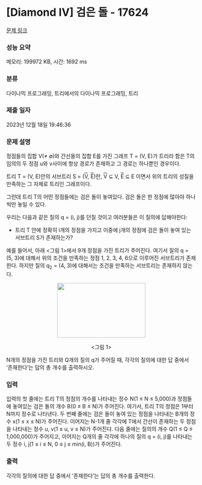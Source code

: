 # [Diamond IV] 검은 돌 - 17624 

[문제 링크](https://www.acmicpc.net/problem/17624) 

### 성능 요약

메모리: 199972 KB, 시간: 1692 ms

### 분류

다이나믹 프로그래밍, 트리에서의 다이나믹 프로그래밍, 트리

### 제출 일자

2023년 12월 18일 19:46:36

### 문제 설명

<p>정점들의 집합 V(≠ ∅)와 간선들의 집합 E를 가진 그래프 T = (V, E)가 트리라 함은 T의 임의의 두 정점 u와 v사이에 항상 경로가 존재하고 그 경로는 하나뿐인 경우이다.</p>

<p>트리 T = (V, E)안의 서브트리 S = (<span style="text-decoration:overline;">V</span>, <span style="text-decoration:overline;">E</span>)란, <span style="text-decoration:overline;">V</span> ⊆ V, <span style="text-decoration:overline;">E</span> ⊆ E 이면서 위의 트리의 성질을 만족하는 그 자체로 트리인 그래프이다.</p>

<p>그런데 트리 T의 어떤 정점들에는 검은 돌이 놓여있다. 검은 돌은 한 정점에 많아야 하나씩만 놓일 수 있다.</p>

<p>우리는 다음과 같은 질의 q = (i, j)를 던질 것이고 여러분들은 이 질의에 답해야한다:</p>

<ul>
	<li>트리 T 안에 정확히 i개의 정점을 가지고 이중에 j개의 정점에 검은 돌이 놓여 있는 서브트리 S가 존재하는가?</li>
</ul>

<p>예를 들어서, 아래 <그림 1>에서 9개 정점을 가진 트리가 주어진다. 여기서 질의 q = (5, 3)에 대해서 위의 조건을 만족하는 정점 1, 2, 3, 4, 6으로 이루어진 서브트리가 존재한다. 하지만 질의 q<sub>2</sub> = (4, 3)에 대해서는 조건을 만족하는 서브트리는 존재하지 않는다.</p>

<p style="text-align: center;"><img alt="" src="https://upload.acmicpc.net/3f7be6eb-5029-4b54-99cb-49b5989f1438/-/preview/" style="width: 234px; height: 145px;"></p>

<p style="text-align: center;"><그림 1></p>

<p>N개의 정점을 가진 트리와 Q개의 질의 q가 주어질 때, 각각의 질의에 대한 답 중에서 ‘존재한다’는 답의 총 개수를 출력하시오.</p>

### 입력 

 <p>입력의 첫 줄에는 트리 T의 정점의 개수를 나타내는 정수 N(1 ≤ N ≤ 5,000)과 정점들에 놓여있는 검은 돌의 개수 B(0 ≤ B ≤ N)가 주어진다. 여기서, 트리 T의 정점은 1부터 N까지 정수로 나타낸다. 두 번째 줄에는 검은 돌이 놓여 있는 정점을 나타내는 B개의 정수 x(1 ≤ x ≤ N)가 주어진다. 이어지는 N-1개 줄 각각에 T에서 간선이 존재하는 두 정점을 나타내는 정수 u, v(1 ≤ u, v ≤ N)가 주어진다. 다음 줄에는 질의의 개수 Q(1 ≤ Q ≤ 1,000,000)가 주어지고, 이어지는 Q개의 줄 각각에 하나의 질의 q = (i, j)를 나타내는 두 정수 i, j(1 ≤ i ≤ N, 0 ≤ j ≤ min(i, B))가 주어진다.</p>

### 출력 

 <p>각각의 질의에 대한 답 중에서 ‘존재한다’는 답의 총 개수를 출력한다.</p>

